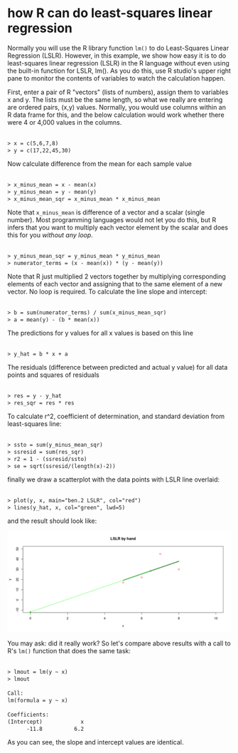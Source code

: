 # how R can do least-squares linear regression

Normally you will use the R library function `lm()` to do Least-Squares Linear Regression (LSLR).  However, in this example, we show how easy it is to do least-squares linear regression (LSLR) in the R language without even using the built-in function for LSLR, lm().  As you do this, use R studio's upper right pane to monitor the contents of variables to watch the calculation happen.

First, enter a pair of R "vectors" (lists of numbers), assign them to variables x and y.  The lists must be the same length, so what we really are entering are ordered pairs, (x,y) values.  Normally, you would use columns within an R data frame for this, and the below calculation would work whether there were 4 or 4,000 values in the columns.

```

> x = c(5,6,7,8)
> y = c(17,22,45,30)

```
Now calculate difference from the mean for each sample value

```

> x_minus_mean = x - mean(x)
> y_minus_mean = y - mean(y)
> x_minus_mean_sqr = x_minus_mean * x_minus_mean

```

Note that `x_minus_mean` is difference of a vector and a scalar (single number).   Most programming languages would not let you do this, but R infers that you want to multiply each vector element by the scalar and does this for you *without any loop*.

```

> y_minus_mean_sqr = y_minus_mean * y_minus_mean
> numerator_terms = (x - mean(x)) * (y - mean(y))

```

Note that R just multiplied 2 vectors together by multiplying corresponding elements of each vector and assigning that to the same element of a new vector.  No loop is required.  To calculate the line slope and intercept:

```

> b = sum(numerator_terms) / sum(x_minus_mean_sqr)
> a = mean(y) - (b * mean(x))

```

The predictions for y values for all x values is based on this line

```

> y_hat = b * x + a

```

The residuals (difference between predicted and actual y value) for all data points and squares of residuals

```

> res = y - y_hat
> res_sqr = res * res

```

To calculate r^2, coefficient of determination, and standard deviation from least-squares line:

```

> ssto = sum(y_minus_mean_sqr)
> ssresid = sum(res_sqr)
> r2 = 1 - (ssresid/ssto)
> se = sqrt(ssresid/(length(x)-2))

```
finally we draw a scatterplot with the data points with LSLR line overlaid:

```

> plot(y, x, main="ben.2 LSLR", col="red")
> lines(y_hat, x, col="green", lwd=5)

```

and the result should look like:

![](images/lslr_by_hand.png)

You may ask: did it really work?  So let's compare above results with a call to R's `lm()` function that does the same task:

```

> lmout = lm(y ~ x)
> lmout

Call:
lm(formula = y ~ x)

Coefficients:
(Intercept)            x  
      -11.8          6.2  

```
As you can see, the slope and intercept values are identical.
